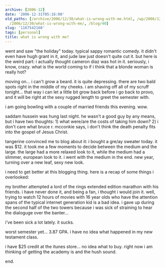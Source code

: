 ```yaml
---
archive: [2006-12]
date: '2006-12-31T05:16:00'
old_paths: [/archive/2006/12/30/what-is-wrong-with-me.html, /wp/2006/12/30/what-is-wrong-with-me/,
  /2006/12/30/what-is-wrong-with-me/, /blog/40]
slug: '1167542160'
tags: [personal]
title: what is wrong with me?
---
```


went and saw "the holiday" today. typical sappy romantic comedy. it didn't
even have hugh grant in it, and jude law just doesn't quite cut it. but
here is the weird part: i actually thought cameron diaz was hot in it.
seriously, i know, crazy. what is the world coming to if i think that
a blonde woman is really hot?

moving on... i can't grow a beard. it is quite depressing. there are two
bald spots right in the middle of my cheeks. i am shaving off all of my
scruff tonight... that way i can let a little bit grow back before i go
back to provo, and it will be right at the sexy rugged length to greet the
semester with.

i am going bowling with a couple of married friends this evening. wow.

saddam hussein was hung last night. he wasn't a good guy by any means, but
i have two thoughts: 1) what were/are the costs of taking him down? 2)
i don't care what bruce r. mcconkie says, i don't think the death penalty
fits into the gospel of Jesus Christ.

tangerine convinced me to blog about it: i bought a gre/ay sweater today.
it was $12. it took me a few moments to decide between the medium and the
large. the large had a more relaxed look to it, while the medium had
a slimmer, european look to it. i went with the medium in the end. new
year, turning over a new leaf, sexy new look.

i need to get better at this blogging thing. here is a recap of some
things i overlooked:

my brother attempted a lord of the rings extended edition marathon with
his friends. i have never done it, and being a fan, i thought i would join
it. well, trying to watch 12 hours of movies with 16 year olds who have
the attention spans of the typical internet generation kid is a bad idea.
i gave up during the second half of the two towers because i was sick of
straining to hear the dialoguge over the banter...

i've been sick a lot lately. it sucks.

worst semester yet... 3.87 GPA. i have no idea what happened in my new
testament class.

i have $25 credit at the itunes store... no idea what to buy. right now
i am thinking of getting the academy is and the hush sound.

end.

